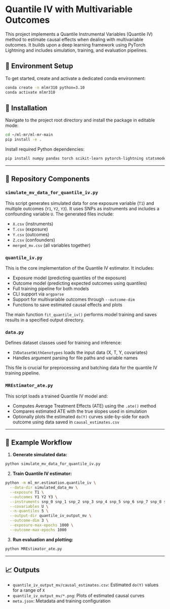 # Quantile IV with Multivariable Outcomes

This project implements a Quantile Instrumental Variables (Quantile IV) method to estimate causal effects when dealing with multivariable outcomes. It builds upon a deep learning framework using PyTorch Lightning and includes simulation, training, and evaluation pipelines.

## 🔧 Environment Setup

To get started, create and activate a dedicated conda environment:

```bash
conda create -n mlmr310 python=3.10
conda activate mlmr310
```

## 🧱 Installation

Navigate to the project root directory and install the package in editable mode:

```bash
cd ~/ml-mr/ml-mr-main
pip install -e .
```

Install required Python dependencies:

```bash
pip install numpy pandas torch scikit-learn pytorch-lightning statsmodels dill jupyter matplotlib seaborn wandb
```

---

## 📁 Repository Components

### `simulate_mv_data_for_quantile_iv.py`

This script generates simulated data for one exposure variable (`T1`) and multiple outcomes (`Y1`, `Y2`, `Y3`). It uses SNPs as instruments and includes a confounding variable `U`. The generated files include:
- `X.csv` (instruments)
- `T.csv` (exposure)
- `Y.csv` (outcomes)
- `Z.csv` (confounders)
- `merged_mv.csv` (all variables together)

### `quantile_iv.py`

This is the core implementation of the Quantile IV estimator. It includes:
- Exposure model (predicting quantiles of the exposure)
- Outcome model (predicting expected outcomes using quantiles)
- Full training pipeline for both models
- CLI support via `argparse`
- Support for multivariable outcomes through `--outcome-dim`
- Functions to save estimated causal effects and plots

The main function `fit_quantile_iv()` performs model training and saves results in a specified output directory.

### `data.py`

Defines dataset classes used for training and inference:
- `IVDatasetWithGenotypes` loads the input data (X, T, Y, covariates)
- Handles argument parsing for file paths and variable names

This file is crucial for preprocessing and batching data for the quantile IV training pipeline.

### `MREstimator_ate.py`

This script loads a trained Quantile IV model and:
- Computes Average Treatment Effects (ATE) using the `.ate()` method
- Compares estimated ATE with the true slopes used in simulation
- Optionally plots the estimated `do(Y)` curves side-by-side for each outcome using data saved in `causal_estimates.csv`

---

## 🚀 Example Workflow

1. **Generate simulated data:**
```bash
python simulate_mv_data_for_quantile_iv.py
```

2. **Train Quantile IV estimator:**
```bash
python -m ml_mr.estimation.quantile_iv \
  --data-dir simulated_data_mv \
  --exposure T1 \
  --outcomes Y1 Y2 Y3 \
  --instruments snp_0 snp_1 snp_2 snp_3 snp_4 snp_5 snp_6 snp_7 snp_8 snp_9 \
  --covariables U \
  --n-quantiles 5 \
  --output-dir quantile_iv_output_mv \
  --outcome-dim 3 \
  --exposure-max-epochs 1000 \
  --outcome-max-epochs 1000
```

3. **Run evaluation and plotting:**
```bash
python MREstimator_ate.py
```

---

## 📈 Outputs

- `quantile_iv_output_mv/causal_estimates.csv`: Estimated `do(Y)` values for a range of `X`
- `quantile_iv_output_mv/*.png`: Plots of estimated causal curves
- `meta.json`: Metadata and training configuration
